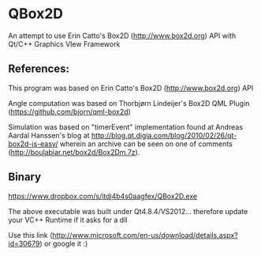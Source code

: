 QBox2D
======

An attempt to use Erin Catto's Box2D (http://www.box2d.org) API with Qt/C++ Graphics VIew Framework



## References:

This program was based on Erin Catto's Box2D (http://www.box2d.org) API

Angle computation was based on Thorbjørn Lindeijer's Box2D QML Plugin (https://github.com/bjorn/qml-box2d)

Simulation was based on "timerEvent" implementation found at Andreas Aardal Hanssen's blog at http://blog.qt.digia.com/blog/2010/02/26/qt-box2d-is-easy/ wherein an
archive can be seen on one of comments (http://boulabiar.net/box2d/Box2Dm.7z).

## Binary
https://www.dropbox.com/s/itdj4b4s0aagfex/QBox2D.exe

The above executable was built under Qt4.8.4/VS2012... therefore update your VC++ Runtime if it asks for a dll

Use this link (http://www.microsoft.com/en-us/download/details.aspx?id=30679) or google it :)
